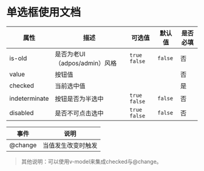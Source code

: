 # 单选框使用文档

| 属性            | 描述                    | 可选值            | 默认值     | 是否必填 |
| ------------- | --------------------- | -------------- | ------- | ---- |
| is-old        | 是否为老UI（adpos/admin）风格 | `true` `false` | `false` | 否    |
| value         | 按钮值                   |                |         | 否    |
| checked       | 当前选中值                 |                |         | 是    |
| indeterminate | 按钮是否为半选中              | `true` `false` | `false` | 否    |
| disabled      | 是否不可点击选中              | `true` `false` | `false` | 否    |

| 事件      | 说明        |
| ------- | --------- |
| @change | 当值发生改变时触发 |

> 其他说明：可以使用v-model来集成checked与@change。